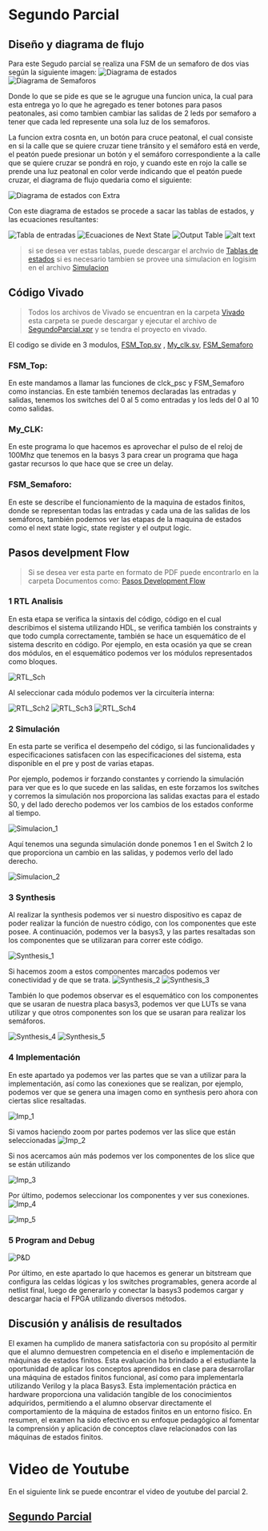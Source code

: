 # Segundo Parcial

## Diseño y diagrama de flujo
Para este Segudo parcial se realiza una FSM de un semaforo de dos vias según la siguiente imagen: 
![Diagrama de estados](Imagenes/image-2.png)  ![Diagrama de Semaforos](Imagenes/image-1.png)

Donde lo que se pide es que se le agrugue una funcion unica, la cual para esta entrega yo lo que he agregado es tener botones para pasos peatonales, asi como tambien cambiar las salidas de 2 leds por semaforo a tener que cada led represente una sola luz de los semaforos.

La funcion extra cosnta en, un botón para cruce peatonal, el cual consiste en si la calle que se quiere cruzar tiene tránsito y el semáforo está en verde, el peatón puede presionar un botón y el semáforo correspondiente a la calle que se quiere cruzar se pondrá en rojo, y cuando este en rojo la calle se prende una luz peatonal en color verde indicando que el peatón puede cruzar, el diagrama de flujo quedaria como el siguiente: 

![Diagrama de estados con Extra](Imagenes/image-3.png)

Con este diagrama de estados se procede a sacar las tablas de estados, y las ecuaciones resultantes:

![Tabla de entradas](Imagenes/Tabla_de_Entradas.png) 
![Ecuaciones de Next State](Imagenes/Ecuaciones_NextState.png)
![Output Table](Imagenes/Tabla_Out.png)
![alt text](Imagenes/Ecuaciones_Output.png)

>si se desea ver estas tablas, puede descargar el archvio de [Tablas de estados](Documentos/Tablas%20de%20estados.xlsx)
>si es necesario tambien se provee una simulacion en logisim en el archivo [Simulacion](Documentos/Simulacion.circ)

## Código Vivado
>Todos los archivos de Vivado se encuentran en la carpeta [Vivado](Vivado/)
>esta carpeta se puede descargar y ejecutar el archivo de [SegundoParcial.xpr](Vivado/SegundoParcial.xpr) y se tendra
>el proyecto en vivado.

El codigo se divide en 3 modulos, [FSM_Top.sv](Vivado/SegundoParcial.srcs/sources_1/new/FSM_Top.sv) , [My_clk.sv](Vivado/SegundoParcial.srcs/sources_1/new/My_clk.sv), [FSM_Semaforo](Vivado/SegundoParcial.srcs/sources_1/new/FSM_Semaforo.sv)

### FSM_Top:
En este mandamos a llamar las funciones de clck_psc y FSM_Semaforo como instancias. En este también tenemos declaradas las entradas y salidas, tenemos los switches del 0 al 5 como entradas y los leds del 0 al 10 como salidas. 

### My_CLK:
En este programa lo que hacemos es aprovechar el pulso de el reloj de 100Mhz que tenemos en la basys 3 para crear un programa que haga gastar recursos lo que hace que se cree un delay.

### FSM_Semaforo:
En este se describe el funcionamiento de la maquina de estados finitos, donde se representan todas las entradas y cada una de las salidas de los semáforos, también podemos ver las etapas de la maquina de estados como el next state logic, state register y el output logic.

## Pasos develpment Flow
>Si se desea ver esta parte en formato de PDF puede encontrarlo en la carpeta Documentos como: [Pasos Development Flow](Documentos/Pasos%20Development%20Flow.pdf)

### 1 RTL Analisis

En esta etapa se verifica la sintaxis del código, código en el cual describimos el sistema utilizando HDL, se verifica también los constraints y que todo cumpla correctamente, también se hace un esquemático de el sistema descrito en código. 
Por ejemplo, en esta ocasión ya que se crean dos módulos, en el esquemático podemos ver los módulos representados como bloques. 

![RTL_Sch](Imagenes/RTL_Sch.png)

Al seleccionar cada módulo podemos ver la circuitería interna:

![RTL_Sch2](Imagenes/RTL_Sch2.png)
![RTL_Sch3](Imagenes/RTL_Sch3.png)
![RTL_Sch4](Imagenes/RTL_Sch4.png)

### 2 Simulación
En esta parte se verifica el desempeño del código, si las funcionalidades y especificaciones satisfacen con las especificaciones del sistema, esta disponible en el pre y post de varias etapas.

Por ejemplo, podemos ir forzando constantes y corriendo la simulación para ver que es lo que sucede en las salidas, en este forzamos los switches y corremos la simulación nos proporciona las salidas exactas para el estado S0, y del lado derecho podemos ver los cambios de los estados conforme al tiempo. 

![Simulacion_1](Imagenes/Simulacion_1.png)

Aquí tenemos una segunda simulación donde ponemos 1 en el Switch 2 lo que proporciona un cambio en las salidas, y podemos verlo del lado derecho.

![Simulacion_2](Imagenes/Simulacion_2.png)

### 3 Synthesis 
Al realizar la synthesis podemos ver si nuestro dispositivo es capaz de poder realizar la función de nuestro código, con los componentes que este posee. A continuación, podemos ver la basys3, y las partes resaltadas son los componentes que se utilizaran para correr este código.

![Synthesis_1](Imagenes/Synthesis_1.png)

Si hacemos zoom a estos componentes marcados podemos ver conectividad y de que se trata.
![Synthesis_2](Imagenes/Synthesis_2.png)   ![Synthesis_3](Imagenes/Synthesis_3.png)

También lo que podemos observar es el esquemático con los componentes que se usaran de nuestra placa basys3, podemos ver que LUTs se vana utilizar y que otros componentes son los que se usaran para realizar los semáforos.

![Synthesis_4](Imagenes/Synthesis_4.png)
![Synthesis_5](Imagenes/Synthesis_5.png)

### 4 Implementación
En este apartado ya podemos ver las partes que se van a utilizar para la implementación, así como las conexiones que se realizan, por ejemplo, podemos ver que se genera una imagen como en synthesis pero ahora con ciertas slice resaltadas.

![Imp_1](Imagenes/Imp_1.png)

Si vamos haciendo zoom por partes podemos ver las slice que están seleccionadas
![Imp_2](Imagenes/Imp_2.png)

Si nos acercamos aún más podemos ver los componentes de los slice que se están utilizando

![Imp_3](Imagenes/Imp_3.png)

Por último, podemos seleccionar los componentes y ver sus conexiones.
![Imp_4](Imagenes/Imp_4.png)

![Imp_5](Imagenes/Imp_5.png)

### 5 Program and Debug
![P&D](Imagenes/P&D.png)

Por último, en este apartado lo que hacemos es generar un bitstream que configura las celdas lógicas y los switches programables, genera acorde al netlist final, luego de generarlo y conectar la basys3 podemos cargar y descargar hacia el FPGA utilizando diversos métodos.

## Discusión y análisis de resultados
El examen ha cumplido de manera satisfactoria con su propósito al permitir que el alumno demuestren competencia en el diseño e implementación de máquinas de estados finitos. Esta evaluación ha brindado a el estudiante la oportunidad de aplicar los conceptos aprendidos en clase para desarrollar una máquina de estados finitos funcional, así como para implementarla utilizando Verilog y la placa Basys3. Esta implementación práctica en hardware proporciona una validación tangible de los conocimientos adquiridos, permitiendo a el alumno observar directamente el comportamiento de la máquina de estados finitos en un entorno físico. En resumen, el examen ha sido efectivo en su enfoque pedagógico al fomentar la comprensión y aplicación de conceptos clave relacionados con las máquinas de estados finitos.

# Video de Youtube 
En el siguiente link se puede encontrar el video de youtube del parcial 2.

## [Segundo Parcial](https://youtu.be/xyOTxmyEeUI)